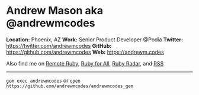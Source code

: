 <br>

# Andrew Mason aka @andrewmcodes

**Location:**  Phoenix, AZ
**Work:**  Senior Product Developer @Podia
**Twitter:**  https://twitter.com/andrewmcodes
**GitHub:** https://github.com/andrewmcodes
**Web:**  https://andrewm.codes

Also find me on [Remote Ruby](https://remoteruby.com), [Ruby for All](https://rubyforall.com), [Ruby Radar](https://rubyonrailspodcast.com), and [RSS](https://andrewm.codes/feed.xml)

---

`gem exec andrewmcodes` or `open https://github.com/andrewmcodes/andrewmcodes_gem`

<br>
